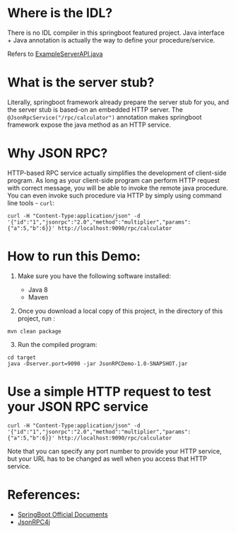 # Where is the IDL?

There is no IDL compiler in this springboot featured project. Java interface + Java annotation is actually the way to define your procedure/service.

Refers to [ExampleServerAPI.java](https://discl.cs.ttu.edu/gitlab/zhangwei217245/AOS-demo-project/blob/master/JsonRPCDemo/src/main/java/edu/ttu/api/ExampleServerAPI.java)

# What is the server stub?

Literally, springboot framework already prepare the server stub for you, and the server stub is based-on an embedded HTTP server. The `@JsonRpcService("/rpc/calculator")` annotation makes springboot framework expose the java method as an HTTP service.

# Why JSON RPC?

HTTP-based RPC service actually simplifies the development of client-side program. As long as your client-side program can perform HTTP request with correct message, you will be able to invoke the remote java procedure. You can even invoke such procedure via HTTP by simply using command line tools - `curl`:

```
curl -H "Content-Type:application/json" -d '{"id":"1","jsonrpc":"2.0","method":"multiplier","params":{"a":5,"b":6}}' http://localhost:9090/rpc/calculator
```

# How to run this Demo:

1. Make sure you have the following software installed:
    * Java 8
    * Maven
    
2. Once you download a local copy of this project, in the directory of this project, run :

```
mvn clean package
```

3. Run the compiled program:

```
cd target
java -Dserver.port=9090 -jar JsonRPCDemo-1.0-SNAPSHOT.jar
```

# Use a simple HTTP request to test your JSON RPC service

```
curl -H "Content-Type:application/json" -d '{"id":"1","jsonrpc":"2.0","method":"multiplier","params":{"a":5,"b":6}}' http://localhost:9090/rpc/calculator
```

Note that you can specify any port number to provide your HTTP service, but your URL has to be changed as well when you access that HTTP service.


# References:

* [SpringBoot Official Documents](https://docs.spring.io/spring-boot/docs/current-SNAPSHOT/reference/htmlsingle/) 
* [JsonRPC4j](https://github.com/briandilley/jsonrpc4j)


